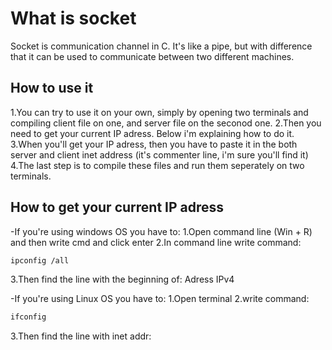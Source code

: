 # What is socket

 Socket is communication channel in C. It's like a pipe, but with difference that it can be used to communicate between two different machines.

## How to use it

1.You can try to use it on your own, simply by opening two terminals and compiling client file on one, and server file on the seconod one. 
2.Then you need to get your current IP adress. Below i'm explaining how to do it. 
3.When you'll get your IP adress, then you have to paste it in the both server and client inet address (it's commenter line, i'm sure you'll find it)
4.The last step is to compile these files and run them seperately on two terminals.

## How to get your current IP adress
 
 -If you're using windows OS you have to:
   1.Open command line (Win + R) and then write cmd and click enter
   2.In command line write command: 
   ```bash
   ipconfig /all
   ```
   3.Then find the line with the beginning of: Adress IPv4

 -If you're using Linux OS you have to:
   1.Open terminal
   2.write command: 
   ```bash
   ifconfig
   ```
   3.Then find the line with inet addr: 

 

